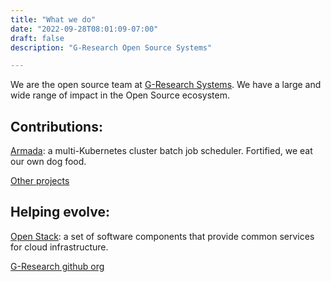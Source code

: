 ```yaml
---
title: "What we do"
date: "2022-09-28T08:01:09-07:00"
draft: false
description: "G-Research Open Source Systems"

---
```

We are the open source team at [G-Research Systems](https://www.gresearch.co.uk/). We have a large and wide range of impact in the Open Source ecosystem.

## Contributions:

[Armada](https://github.com/G-Research/armada): a multi-Kubernetes cluster batch job scheduler. Fortified, we eat our own dog food.

[Other projects](https://github.com/topics/gr-oss)

## Helping evolve:

[Open Stack](https://www.openstack.org/): a set of software components that provide common services for cloud infrastructure.

[G-Research github org](https://github.com/orgs/G-Research)
